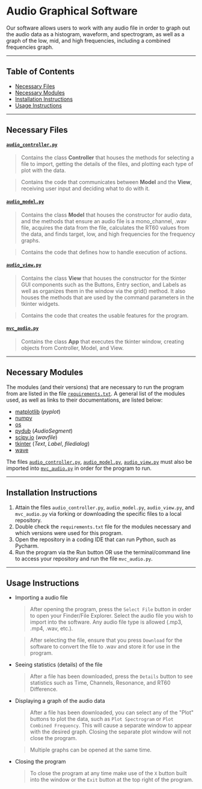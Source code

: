 # Audio Graphical Software

Our software allows users to work with any audio file in order to graph out the audio data as a histogram, waveform, and spectrogram, as well as a graph of the low, mid, and high frequencies, including a combined frequencies graph.

---
## Table of Contents
* [Necessary Files](#files)
* [Necessary Modules](#modules)
* [Installation Instructions](#instructions)
* [Usage Instructions](#how-to-use)

---
<a name="files"></a>
## Necessary Files
#### [`audio_controller.py`](https://github.com/jilliennelapid/finalProject_group53/blob/main/audio_controller.py)
  > Contains the class **Controller** that houses the methods for selecting a file to import, getting the details of the files, and plotting each type of plot with the data.

  > Contains the code that communicates between **Model** and the **View**, receiving user input and deciding what to do with it. 

#### [`audio_model.py`](https://github.com/jilliennelapid/finalProject_group53/blob/main/audio_model.py)
  >  Contains the class **Model** that houses the constructor for audio data, and the methods that ensure an audio file is a mono_channel, .wav file, acquires the data from the file, calculates the RT60 values from the data, and finds target, low, and high frequencies for the frequency graphs.

  > Contains the code that defines how to handle execution of actions.

#### [`audio_view.py`](https://github.com/jilliennelapid/finalProject_group53/blob/main/audio_view.py)
  > Contains the class **View** that houses the constructor for the tkinter GUI components such as the Buttons, Entry section, and Labels as well as organizes them in the window via the grid() method. It also houses the methods that are used by the command parameters in the tkinter widgets.

  > Contains the code that creates the usable features for the program.

#### [`mvc_audio.py`](https://github.com/jilliennelapid/finalProject_group53/blob/main/mvc_audio.py)
  > Contains the class **App** that executes the tkinter window, creating objects from Controller, Model, and View.

---
<a name="modules"></a>
## Necessary Modules
The modules (and their versions) that are necessary to run the program from are listed in the file [`requirements.txt`](https://github.com/jilliennelapid/finalProject_group53/edit/main/requirements.txt). A general list of the modules used, as well as links to their documentations, are listed below:

* [matplotlib](https://matplotlib.org/stable/index.html) (*pyplot*)
* [numpy](https://numpy.org/doc/)
* [os](https://docs.python.org/3/library/os.html)
* [pydub](https://github.com/jiaaro/pydub) (*AudioSegment*)
* [scipy.io](https://docs.scipy.org/doc/) (*wavfile*)
* [tkinter](https://docs.python.org/3/library/tk.html) (*Text*, *Label*, *filedialog*)
* [wave](https://docs.python.org/3/library/wave.html)

The files [`audio_controller.py`](https://github.com/jilliennelapid/finalProject_group53/blob/main/audio_controller.py), [`audio_model.py`](https://github.com/jilliennelapid/finalProject_group53/blob/main/audio_model.py), [`audio_view.py`](https://github.com/jilliennelapid/finalProject_group53/blob/main/audio_view.py) must also be imported into [`mvc_audio.py`](https://github.com/jilliennelapid/finalProject_group53/blob/main/mvc_audio.py) in order for the program to run.

---
<a name="instructions"></a>
## Installation Instructions
1) Attain the files `audio_controller.py`, `audio_model.py`, `audio_view.py`, and `mvc_audio.py` via forking or downloading the specific files to a local repository.
2) Double check the `requirements.txt` file for the modules necessary and which versions were used for this program.
3) Open the repository in a coding IDE that can run Python, such as Pycharm.
4) Run the program via the Run button OR use the terminal/command line to access your repository and run the file `mvc_audio.py`.

---
<a name="how-to-use"></a>
## Usage Instructions
* Importing a audio file
  > After opening the program, press the `Select File` button in order to open your Finder/File Explorer. Select the audio file you wish to import into the software. Any audio file type is allowed (.mp3, .mp4, .wav, etc.).
  
  > After selecting the file, ensure that you press `Download` for the software to convert the file to .wav and store it for use in the program.

* Seeing statistics (details) of the file
  > After a file has been downloaded, press the `Details` button to see statistics such as Time, Channels, Resonance, and RT60 Difference.

* Displaying a graph of the audio data
  > After a file has been downloaded, you can select any of the "Plot" buttons to plot the data, such as `Plot Spectrogram` or `Plot Combined Frequency`. This will cause a separate window to appear with the desired graph. Closing the separate plot window will not close the program.

  > Multiple graphs can be opened at the same time.
  
* Closing the program
  > To close the program at any time make use of the `X` button built into the window or the `Exit` button at the top right of the program.

